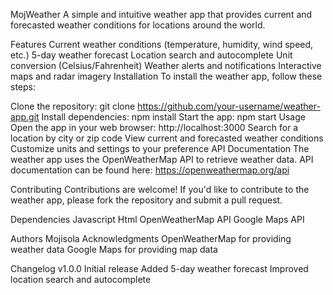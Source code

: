 MojWeather
A simple and intuitive weather app that provides current and forecasted weather conditions for locations around the world.

Features
Current weather conditions (temperature, humidity, wind speed, etc.)
5-day weather forecast
Location search and autocomplete
Unit conversion (Celsius/Fahrenheit)
Weather alerts and notifications
Interactive maps and radar imagery
Installation
To install the weather app, follow these steps:

Clone the repository: git clone https://github.com/your-username/weather-app.git
Install dependencies: npm install
Start the app: npm start
Usage
Open the app in your web browser: http://localhost:3000
Search for a location by city or zip code
View current and forecasted weather conditions
Customize units and settings to your preference
API Documentation
The weather app uses the OpenWeatherMap API to retrieve weather data. API documentation can be found here: https://openweathermap.org/api

Contributing
Contributions are welcome! If you'd like to contribute to the weather app, please fork the repository and submit a pull request.



Dependencies
Javascript
Html
OpenWeatherMap API
Google Maps API

Authors
Mojisola
Acknowledgments
OpenWeatherMap for providing weather data
Google Maps for providing map data

Changelog
v1.0.0
Initial release
Added 5-day weather forecast
Improved location search and autocomplete
